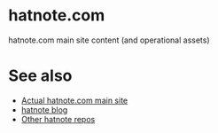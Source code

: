 hatnote.com
===========

hatnote.com main site content (and operational assets)

See also
========

* [Actual hatnote.com main site](http://hatnote.com)
* [hatnote blog](http://blog.hatnote.com)
* [Other hatnote repos](http://github.com/hatnote)
